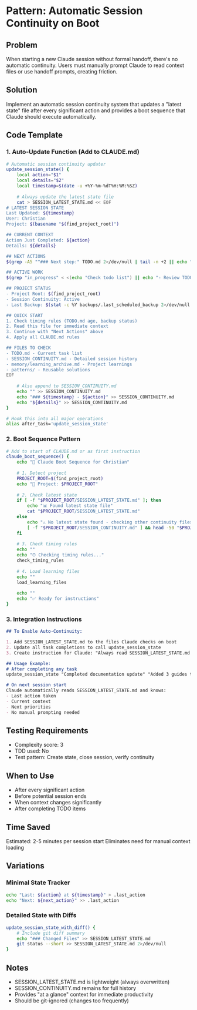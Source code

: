 # Pattern: Automatic Session Continuity on Boot

## Problem
When starting a new Claude session without formal handoff, there's no automatic continuity. Users must manually prompt Claude to read context files or use handoff prompts, creating friction.

## Solution
Implement an automatic session continuity system that updates a "latest state" file after every significant action and provides a boot sequence that Claude should execute automatically.

## Code Template

### 1. Auto-Update Function (Add to CLAUDE.md)
```bash
# Automatic session continuity updater
update_session_state() {
    local action="$1"
    local details="$2"
    local timestamp=$(date -u +%Y-%m-%dT%H:%M:%SZ)
    
    # Always update the latest state file
    cat > SESSION_LATEST_STATE.md << EOF
# LATEST SESSION STATE
Last Updated: ${timestamp}
User: Christian
Project: $(basename "$(find_project_root)")

## CURRENT CONTEXT
Action Just Completed: ${action}
Details: ${details}

## NEXT ACTIONS
$(grep -A5 "^### Next step:" TODO.md 2>/dev/null | tail -n +2 || echo "- Check TODO.md for priorities")

## ACTIVE WORK
$(grep "in_progress" < <(echo "Check todo list") || echo "- Review TODO.md for current tasks")

## PROJECT STATUS
- Project Root: $(find_project_root)
- Session Continuity: Active
- Last Backup: $(stat -c %Y backups/.last_scheduled_backup 2>/dev/null | xargs -I {} date -d @{} '+%Y-%m-%d %H:%M' || echo "Unknown")

## QUICK START
1. Check timing rules (TODO.md age, backup status)
2. Read this file for immediate context  
3. Continue with "Next Actions" above
4. Apply all CLAUDE.md rules

## FILES TO CHECK
- TODO.md - Current task list
- SESSION_CONTINUITY.md - Detailed session history
- memory/learning_archive.md - Project learnings
- patterns/ - Reusable solutions
EOF
    
    # Also append to SESSION_CONTINUITY.md
    echo "" >> SESSION_CONTINUITY.md
    echo "### ${timestamp} - ${action}" >> SESSION_CONTINUITY.md
    echo "${details}" >> SESSION_CONTINUITY.md
}

# Hook this into all major operations
alias after_task='update_session_state'
```

### 2. Boot Sequence Pattern
```bash
# Add to start of CLAUDE.md or as first instruction
claude_boot_sequence() {
    echo "🚀 Claude Boot Sequence for Christian"
    
    # 1. Detect project
    PROJECT_ROOT=$(find_project_root)
    echo "📁 Project: $PROJECT_ROOT"
    
    # 2. Check latest state
    if [ -f "$PROJECT_ROOT/SESSION_LATEST_STATE.md" ]; then
        echo "📊 Found latest state file"
        cat "$PROJECT_ROOT/SESSION_LATEST_STATE.md"
    else
        echo "⚠️ No latest state found - checking other continuity files"
        [ -f "$PROJECT_ROOT/SESSION_CONTINUITY.md" ] && head -50 "$PROJECT_ROOT/SESSION_CONTINUITY.md"
    fi
    
    # 3. Check timing rules
    echo ""
    echo "⏰ Checking timing rules..."
    check_timing_rules
    
    # 4. Load learning files
    echo ""
    load_learning_files
    
    echo ""
    echo "✅ Ready for instructions"
}
```

### 3. Integration Instructions
```markdown
## To Enable Auto-Continuity:

1. Add SESSION_LATEST_STATE.md to the files Claude checks on boot
2. Update all task completions to call update_session_state
3. Create instruction for Claude: "Always read SESSION_LATEST_STATE.md first"

## Usage Example:
# After completing any task
update_session_state "Completed documentation update" "Added 3 guides to docs/"

# On next session start
Claude automatically reads SESSION_LATEST_STATE.md and knows:
- Last action taken
- Current context  
- Next priorities
- No manual prompting needed
```

## Testing Requirements
- Complexity score: 3
- TDD used: No
- Test pattern: Create state, close session, verify continuity

## When to Use
- After every significant action
- Before potential session ends
- When context changes significantly
- After completing TODO items

## Time Saved
Estimated: 2-5 minutes per session start
Eliminates need for manual context loading

## Variations

### Minimal State Tracker
```bash
echo "Last: ${action} at ${timestamp}" > .last_action
echo "Next: ${next_action}" >> .last_action
```

### Detailed State with Diffs
```bash
update_session_state_with_diff() {
    # Include git diff summary
    echo "### Changed Files" >> SESSION_LATEST_STATE.md
    git status --short >> SESSION_LATEST_STATE.md 2>/dev/null
}
```

## Notes
- SESSION_LATEST_STATE.md is lightweight (always overwritten)
- SESSION_CONTINUITY.md remains for full history
- Provides "at a glance" context for immediate productivity
- Should be git-ignored (changes too frequently)